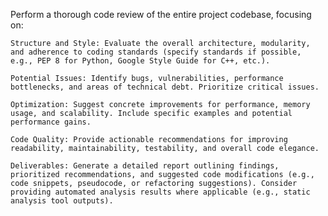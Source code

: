Perform a thorough code review of the entire project codebase, focusing on:

    Structure and Style: Evaluate the overall architecture, modularity, and adherence to coding standards (specify standards if possible, e.g., PEP 8 for Python, Google Style Guide for C++, etc.).

    Potential Issues: Identify bugs, vulnerabilities, performance bottlenecks, and areas of technical debt. Prioritize critical issues.

    Optimization: Suggest concrete improvements for performance, memory usage, and scalability. Include specific examples and potential performance gains.

    Code Quality: Provide actionable recommendations for improving readability, maintainability, testability, and overall code elegance.

    Deliverables: Generate a detailed report outlining findings, prioritized recommendations, and suggested code modifications (e.g., code snippets, pseudocode, or refactoring suggestions). Consider providing automated analysis results where applicable (e.g., static analysis tool outputs).
